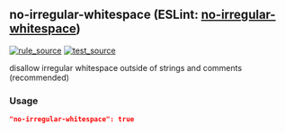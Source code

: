 <!-- Start:AutoDoc:: Modify `src/readme/rules.ts` and run `gulp readme` to update block -->
## no-irregular-whitespace (ESLint: [no-irregular-whitespace](http://eslint.org/docs/rules/no-irregular-whitespace))
[![rule_source](https://img.shields.io/badge/%F0%9F%93%8F%20rule-source-green.svg)](https://github.com/buzinas/tslint-eslint-rules/blob/master/src/rules/noIrregularWhitespaceRule.ts)
[![test_source](https://img.shields.io/badge/%F0%9F%93%98%20test-source-blue.svg)](https://github.com/buzinas/tslint-eslint-rules/blob/master/src/test/rules/noIrregularWhitespaceRuleTests.ts)

disallow irregular whitespace outside of strings and comments (recommended)

### Usage

```json
"no-irregular-whitespace": true
```

<!-- End:AutoDoc -->

